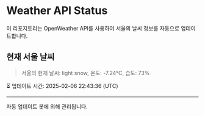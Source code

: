
# Weather API Status

이 리포지토리는 OpenWeather API를 사용하여 서울의 날씨 정보를 자동으로 업데이트합니다.

## 현재 서울 날씨
> 서울의 현재 날씨: light snow, 온도: -7.24°C, 습도: 73%

⏳ 업데이트 시간: 2025-02-06 22:43:36 (UTC)

---
자동 업데이트 봇에 의해 관리됩니다.
